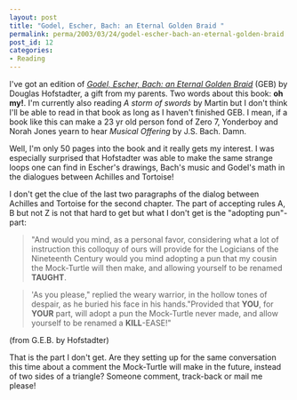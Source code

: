 ```yaml
---
layout: post
title: "Godel, Escher, Bach: an Eternal Golden Braid "
permalink: perma/2003/03/24/godel-escher-bach-an-eternal-golden-braid
post_id: 12
categories:
- Reading
---
```


I've got an edition of <a
href="http://www.amazon.com/gp/product/0465026567/104-8640111-8926352?v=glance&amp;n=283155">_Godel,
Escher, Bach: an Eternal Golden Braid_</a> (GEB) by Douglas Hofstadter, a gift
from my parents. Two words about this book: **oh my!**. I'm currently also reading
_A storm of swords_ by Martin but I don't think I'll be able to read in that
book as long as I haven't finished <span class="caps">GEB</span>. I mean, if a
book like this can make a 23 yr old person fond of Zero 7, Yonderboy and Norah
Jones yearn to hear _Musical Offering_ by J.S. Bach. Damn.

Well, I'm only 50 pages into the book and it really gets my interest. I was
especially surprised that Hofstadter was able to make the same strange loops one
can find in Escher's drawings, Bach's music and Godel's math in the dialogues between
Achilles and Tortoise!

I don't get the clue of the last two paragraphs of the dialog between Achilles
and Tortoise for the second chapter. The part of accepting rules A, B but not Z
is not that hard to get but what I don't get is the "adopting pun"-part:

> "And would you mind, as a personal favor, considering what
> a lot of instruction this colloquy of ours will provide for the Logicians of the
> Nineteenth Century would you mind adopting a pun that my cousin the Mock-Turtle
> will then make, and allowing yourself to be renamed
> **TAUGHT**.

> 'As you please," replied the weary warrior, in the hollow tones of despair, as
> he buried his face in his hands."Provided that **YOU**, for **YOUR** part, will
> adopt a pun the Mock-Turtle never made, and allow yourself to be renamed a
> **KILL**-EASE!"

(from G.E.B. by Hofstadter)

That is the part I don't get. Are they setting up for the same conversation this
time about a comment the Mock-Turtle will make in the future, instead of two
sides of a triangle? Someone comment, track-back or mail me please!
